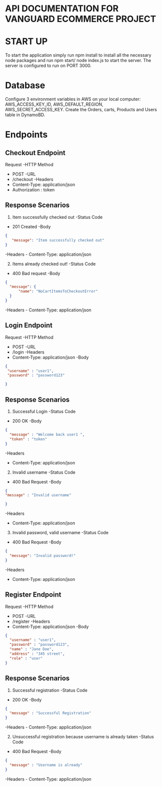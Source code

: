 # API DOCUMENTATION FOR VANGUARD ECOMMERCE PROJECT

# START UP
To start the application simply run npm install to install all the necessary node packages and run npm start/ node index.js to start the server.
The server is configured to run on PORT 3000.

# Database
Configure 3 environment variables in AWS on your local computer: AWS_ACCESS_KEY_ID, AWS_DEFAULT_REGION, AWS_SECRET_ACCESS_KEY.
Create the Orders, carts, Products and Users table in DynamoBD.


# Endpoints

## Checkout Endpoint
Request
 -HTTP Method 
  - POST 
 -URL 
  - /checkout 
 -Headers 
  - Content-Type: application/json 
  - Authorization : token

## Response Scenarios

1. Item successfully checked out
-Status Code 
  - 201 Created
-Body 
  ```json
{ 
     "message": "Item successfully checked out"
 } 
 ```
-Headers - Content-Type: application/json

2. Items already checked out!
-Status Code 
  - 400 Bad request
-Body 
  ```json
{
    "message": {
        "name": "NoCartItemsToCheckoutError"
    }
}
 ```
-Headers - Content-Type: application/json

## Login Endpoint
Request
 -HTTP Method  
   - POST 
 -URL  
   - /login 
 -Headers 
   - Content-Type: application/json 
 -Body 
   ```json
   { 
    "username" : "user1",
    "password" : "password123"

   }
  ```

## Response Scenarios
1. Successful Login
-Status Code 
  - 200 OK 
-Body 
  ```json
  { 
    "message" : "Welcome back user1 ",
    "token" : "token"
  } 
  ```
-Headers 
  - Content-Type: application/json

2. Invalid username
-Status Code 
  - 400 Bad Request 
-Body 
  ``` json
{ 
  "message" : "Invalid username"

 } 
  ```
-Headers 
  - Content-Type: application/json

3. Invalid password, valid username
-Status Code 
  - 400 Bad Request 
-Body 
  ```json
 { 
    "message": "Invalid password!" 
 } 
  ```
-Headers 
  - Content-Type: application/json

## Register Endpoint
Request
-HTTP Method 
  - POST 
-URL 
  - /register 
-Headers 
  - Content-Type: application/json 
-Body 
  ```json
{
    "username" : "user1",
    "password" : "password123",
    "name" : "Jane Doe",
    "address" : "345 street",
    "role" : "user"
 }
  ```
## Response Scenarios

1. Successful registration
-Status Code 
  - 200 OK 
-Body 
  ```json
{ 
    "message" : "Successful Registration"
 } 
 ```
-Headers - Content-Type: application/json

2. Unsuccessful registration because username is already taken
-Status Code 
  - 400 Bad Request 
-Body 
  ```json
{ 
    "message" : "Username is already"
 } 
  ```
-Headers - Content-Type: application/json


